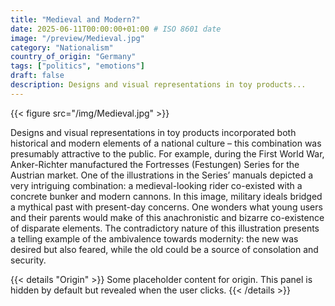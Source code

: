 ```yaml
---
title: "Medieval and Modern?"
date: 2025-06-11T00:00:00+01:00 # ISO 8601 date
image: "/preview/Medieval.jpg"
category: "Nationalism"
country_of_origin: "Germany"
tags: ["politics", "emotions"]
draft: false
description: Designs and visual representations in toy products...
---
```


{{< figure src="/img/Medieval.jpg" >}}

Designs and visual representations in toy products incorporated both historical and modern elements of a national culture – this combination was presumably attractive to the public. For example, during the First World War, Anker-Richter manufactured the Fortresses (Festungen) Series for the Austrian market. One of the illustrations in the Series’ manuals depicted a very intriguing combination: a medieval-looking rider co-existed with a concrete bunker and modern cannons. In this image, military ideals bridged a mythical past with present-day concerns. One wonders what young users and their parents would make of this anachronistic and bizarre co-existence of disparate elements. The contradictory nature of this illustration presents a telling example of the ambivalence towards modernity: the new was desired but also feared, while the old could be a source of consolation and security.


{{< details "Origin" >}}
Some placeholder content for origin. This panel is hidden by default but revealed when the user clicks.
{{< /details >}}

